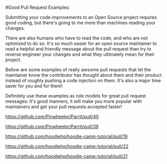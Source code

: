 #Good Pull Request Examples:

Submitting your code improvements to an Open Source project requires good coding, but there's going to me more than machines reading your changes.

There are also humans who have to read the code, and who are not optimized to do so. It's so much easier for an open source maintainer to read a helpful and friendly message about the pull request than try to reverse engineer your changes and what they ultimately mean for their project.

Bellow are some examples of really awsome pull requests that let the maintainer know the contributor has thought about them and their product instead of roughly pushing a code injection on them. It's also a major time saver for you and for them!

Definitely use these examples as role models for great pull request messages: It's good manners, it will make you more popular with maintainers and get your pull requests accepted faster!

https://github.com/Pinwheeler/Parrit/pull/40

https://github.com/Pinwheeler/Parrit/pull/39

https://github.com/hoodiehq/hoodie-camp-tutorial/pull/19

https://github.com/hoodiehq/hoodie-camp-tutorial/pull/22

https://github.com/hoodiehq/hoodie-camp-tutorial/pull/21
